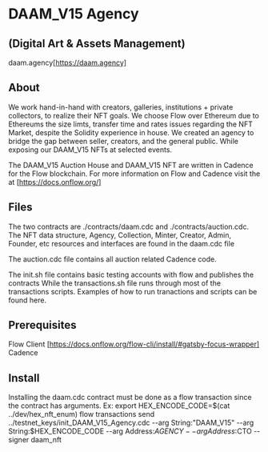 # DAAM_V15 Agency
## (Digital Art & Assets Management)
daam.agency[https://daam.agency]

## About
We work hand-in-hand with creators, galleries, institutions + private collectors, to realize their NFT goals. We choose Flow over Ethereum due to Ethereums the size limts, transfer time and rates issues regarding the NFT Market, despite the Solidity experience in house. We created an agency to bridge the gap between seller, creators, and the general public. While exposing our DAAM_V15 NFTs at selected events.

The DAAM_V15 Auction House and DAAM_V15 NFT are written in Cadence for the Flow blockchain. For more information on Flow and Cadence visit the at [https://docs.onflow.org/] 

## Files
The two contracts are ./contracts/daam.cdc and ./contracts/auction.cdc. The NFT data structure, Agency, Collection, Minter, Creator, Admin, Founder, etc resources and interfaces are found in the daam.cdc file

The auction.cdc file contains all auction related Cadence code.

The init.sh file contains basic testing accounts with flow and publishes the contracts
While the transactions.sh file runs through most of the transactions scripts. Examples of how to run tranactions and scripts can be found here.

## Prerequisites
Flow Client [https://docs.onflow.org/flow-cli/install/#gatsby-focus-wrapper]
Cadence

## Install
Installing the daam.cdc contract must be done as a flow transaction since the contract has arguments.
Ex: 
export HEX_ENCODE_CODE=$(cat ../dev/hex_nft_enum)
flow transactions send ../testnet_keys/init_DAAM_V15_Agency.cdc --arg String:"DAAM_V15" --arg String:$HEX_ENCODE_CODE --arg Address:$AGENCY --arg Address:$CTO --signer daam_nft


